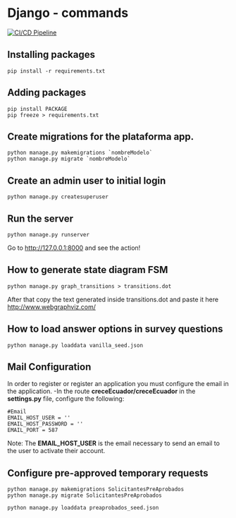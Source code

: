 # Django - commands

[![CI/CD Pipeline](https://github.com/bram70/viewflow-crece/actions/workflows/workflow.yml/badge.svg)](https://github.com/bram70/viewflow-crece/actions/workflows/workflow.yml)
## Installing packages
```
pip install -r requirements.txt
```
## Adding packages
```
pip install PACKAGE
pip freeze > requirements.txt
```

## Create migrations for the plataforma app.

```
python manage.py makemigrations `nombreModelo`
python manage.py migrate `nombreModelo`
```

## Create an admin user to initial login
```
python manage.py createsuperuser
```

## Run the server
```
python manage.py runserver
```

Go to http://127.0.0.1:8000 and see the action!


## How to generate state diagram FSM
```
python manage.py graph_transitions > transitions.dot
```

After that copy the text generated inside transitions.dot and paste it here
http://www.webgraphviz.com/

## How to load answer options in survey questions
```
python manage.py loaddata vanilla_seed.json
```

## Mail Configuration

In order to register or register an application you must configure the email in the application.
-In the route **creceEcuador/creceEcuador** in the **settings.py** file, configure the following:

```
#Email
EMAIL_HOST_USER = ''
EMAIL_HOST_PASSWORD = ''
EMAIL_PORT = 587
```

Note: The **EMAIL_HOST_USER** is the email necessary to send an email to the user to activate their account.


## Configure pre-approved temporary requests
```
python manage.py makemigrations SolicitantesPreAprobados
python manage.py migrate SolicitantesPreAprobados
```
```
python manage.py loaddata preaprobados_seed.json
```
